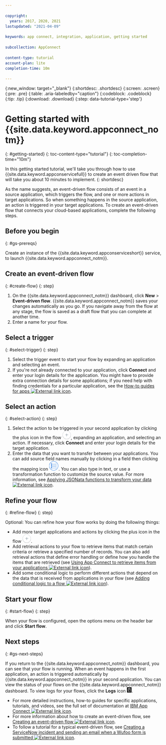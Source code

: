 ```yaml
---

copyright:
  years: 2017, 2020, 2021
lastupdated: "2021-04-09"

keywords: app connect, integration, application, getting started

subcollection: AppConnect

content-type: tutorial
account-plan: lite
completion-time: 10m

---
```


{:new_window: target="_blank"}
{:shortdesc: .shortdesc}
{:screen: .screen}
{:pre: .pre}
{:table: .aria-labeledby="caption"}
{:codeblock: .codeblock}
{:tip: .tip}
{:download: .download}
{:step: data-tutorial-type='step'}


# Getting started with {{site.data.keyword.appconnect_notm}}
{: #getting-started}
{: toc-content-type="tutorial"}
{: toc-completion-time="10m"}

In this getting started tutorial, we'll take you through how to use {{site.data.keyword.appconservicefull}} to create an event driven flow that will take you about 10 minutes to implement.
{: shortdesc}

As the name suggests, an event-driven flow consists of an event in a source application, which triggers the flow, and one or more actions in target applications. So when something happens in the source application, an action is triggered in your target applications. To create an event-driven flow that connects your cloud-based applications, complete the following steps.

## Before you begin
{: #gs-prereqs}

Create an instance of the {{site.data.keyword.appconserviceshort}} service, to launch {{site.data.keyword.appconnect_notm}}.

## Create an event-driven flow
{: #create-flow}
{: step}

1.  On the {{site.data.keyword.appconnect_notm}} dashboard, click **New** > **Event-driven flow**.
    {{site.data.keyword.appconnect_notm}} saves your changes automatically as you go. If you navigate away from the flow at any stage, the flow is saved as a draft flow that you can complete at another time.
1.  Enter a name for your flow.

## Select a trigger
{: #select-trigger}
{: step}

1.  Select the trigger event to start your flow by expanding an application and selecting an event.
1.  If you're not already connected to your application, click **Connect** and enter your login details for the application.
    You might have to provide extra connection details for some applications; if you need help with finding credentials for a particular application, see the [How-to guides for apps ![External link icon](../../icons/launch-glyph.svg "External link icon")](https://www.ibm.com/docs/en/app-connect/cloud?topic=designer-how-guides-apps).

## Select an action
{: #select-action}
{: step}

1.  Select the action to be triggered in your second application by clicking the plus icon in the flow ![Add an application icon](/images/AddApp.jpg), expanding an application, and selecting an action. If necessary, click **Connect** and enter your login details for the target application.
1. Enter the data that you want to transfer between your applications. You can add source field names manually by clicking in a field then clicking the mapping icon ![Mapping icon](/images/MappingIcon.jpg). You can also type in text, or use a transformation function to customize the source value. For more information, see [Applying JSONata functions to transform your data ![External link icon](../../icons/launch-glyph.svg "External link icon")](https://www.ibm.com/docs/en/app-connect/cloud?topic=actions-applying-jsonata-functions-transform-your-data).

## Refine your flow
{: #refine-flow}
{: step}

Optional: You can refine how your flow works by doing the following things:
- Add more target applications and actions by clicking the plus icon in the flow ![Add an application icon](/images/AddApp.jpg).
- Add retrieval actions to your flow to retrieve items that match certain criteria or retrieve a specified number of records.  You can also add retrieval actions that define error handling or define how you handle the items that are retrieved (see [Using App Connect to retrieve items from your applications ![External link icon](../../icons/launch-glyph.svg "External link icon")](https://www.ibm.com/docs/en/app-connect/cloud?topic=connect-retrieving-items-from-your-applications)).
- Add some conditional logic to perform different actions that depend on the data that is received from applications in your flow (see [Adding conditional logic to a flow ![External link icon](../../icons/launch-glyph.svg "External link icon")](https://www.ibm.com/docs/en/app-connect/cloud?topic=utilities-if-conditional)).

## Start your flow    
{: #start-flow}
{: step}

When your flow is configured, open the options menu on the header bar and click **Start flow**.

## Next steps
{: #gs-next-steps}

If you return to the {{site.data.keyword.appconnect_notm}} dashboard, you can see that your flow is running.  When an event happens in the first application, an action is triggered automatically by {{site.data.keyword.appconnect_notm}} in your second application. You can view the status of your flows on the {{site.data.keyword.appconnect_notm}} dashboard. To view logs for your flows, click the **Logs** icon ![Logs icon](/images/LogsIcon.jpg).

- For more detailed instructions, how-to guides for specific applications, tutorials, and videos, see the full set of documentation at [IBM App Connect ![External link icon](../../icons/launch-glyph.svg "External link icon")](https://www.ibm.com/docs/en/app-connect/cloud).
- For more information about how to create an event-driven flow, see [Creating an event-driven flow ![External link icon](../../icons/launch-glyph.svg "External link icon")](https://www.ibm.com/docs/en/app-connect/cloud?topic=connect-creating-event-driven-flow).
- To follow a tutorial for a typical event-driven flow, see [Creating a ServiceNow incident and sending an email when a Wufoo form is submitted ![External link icon](../../icons/launch-glyph.svg "External link icon")](https://www.ibm.com/docs/en/app-connect/cloud?topic=tac-creating-servicenow-incident-sending-email-when-wufoo-form-is-submitted).
